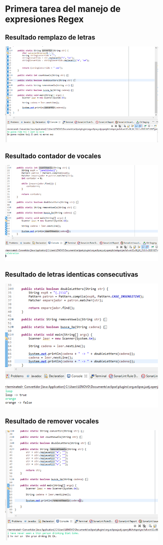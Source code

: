 # Primera tarea del manejo de expresiones Regex
## Resultado remplazo de letras
![resultadoConvertidor](imagen_2021-09-05_143220.png)
## Resultado contador de vocales
![Contador de vocales resultado](imagen_2021-09-05_143531.png)
## Resultado de letras identicas consecutivas
![Resultado letras identicas consecutivas](imagen_2021-09-05_144253.png)
## Resultado de remover vocales
![Resultado de remover vocales](imagen_2021-09-05_144453.png)

